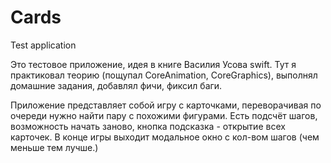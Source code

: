 # Cards
Test application

Это тестовое приложение, идея в книге Василия Усова swift. 
Тут я практиковал теорию (пощупал CoreAnimation, CoreGraphics), выполнял домашние задания, добавлял фичи, фиксил баги.

Приложение представляет собой игру с карточками, переворачивая по очереди нужно найти пару с похожими фигурами. Есть подсчёт шагов, возможность начать заново, кнопка подсказка - открытие всех карточек. В конце игры выходит модальное окно с кол-вом шагов (чем меньше тем лучше.)
